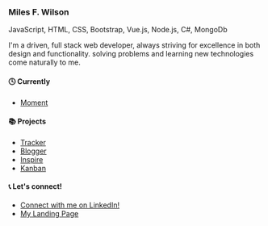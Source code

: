 <div class="">
<h3>Miles F. Wilson</h3>
<span>JavaScript, HTML, CSS, Bootstrap, Vue.js, Node.js, C#, MongoDb</span>
<p> 
I'm a driven, full stack web developer, always striving for excellence in both design and functionality. solving problems and learning new technologies come naturally to me.
</p>
<h4>
🕓 Currently
 </h4>
 <ul>
 <li><a href="https://moment-capstone.herokuapp.com">Moment</a></li>
  </ul>
 <h4>
📚 Projects 
 </h4>
 <ul>
 <li><a href="https://github.com/milesfwilson/bugtracker">Tracker</a></li>
 <li><a href="https://github.com/milesfwilson/vue-blogger">Blogger</a></li>
 <li><a href="https://milesfwilson.github.io/inspire/">Inspire</a></li>
 <li><a href="https://kanadabandana.herokuapp.com">Kanban</a></li>
  
  </ul>
  
  <h4>📞 Let's connect!</h4>
<ul>
 <li><a href="https://www.linkedin.com/in/milesfwilson/">Connect with me on LinkedIn!</a></li>
 <li><a href="https://milesfwilson.github.io/">My Landing Page</a></li>
</ul>
</div>
<!--
**milesfwilson/milesfwilson** is a ✨ _special_ ✨ repository because its `README.md` (this file) appears on your GitHub profile.

Here are some ideas to get you started:

- 🔭 I’m currently working on ...
- 🌱 I’m currently learning ...
- 👯 I’m looking to collaborate on ...
- 🤔 I’m looking for help with ...
- 💬 Ask me about ...
- 📫 How to reach me: ...
- 😄 Pronouns: ...
- ⚡ Fun fact: ...
-->
